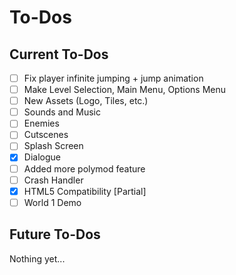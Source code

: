 # To-Dos
## Current To-Dos
* [ ] Fix player infinite jumping + jump animation
* [ ] Make Level Selection, Main Menu, Options Menu
* [ ] New Assets (Logo, Tiles, etc.)
* [ ] Sounds and Music
* [ ] Enemies
* [ ] Cutscenes
* [ ] Splash Screen
* [X] Dialogue
* [ ] Added more polymod feature
* [ ] Crash Handler
* [X] HTML5 Compatibility [Partial]
* [ ] World 1 Demo

## Future To-Dos
Nothing yet...